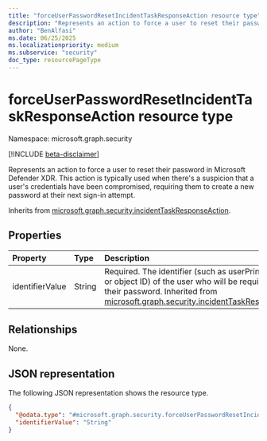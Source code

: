 ```yaml
---
title: "forceUserPasswordResetIncidentTaskResponseAction resource type"
description: "Represents an action to force a user to reset their password in Microsoft Defender XDR."
author: "BenAlfasi"
ms.date: 06/25/2025
ms.localizationpriority: medium
ms.subservice: "security"
doc_type: resourcePageType
---
```


# forceUserPasswordResetIncidentTaskResponseAction resource type

Namespace: microsoft.graph.security

[!INCLUDE [beta-disclaimer](../../includes/beta-disclaimer.md)]

Represents an action to force a user to reset their password in Microsoft Defender XDR. This action is typically used when there's a suspicion that a user's credentials have been compromised, requiring them to create a new password at their next sign-in attempt.

Inherits from [microsoft.graph.security.incidentTaskResponseAction](../resources/security-incidenttaskresponseaction.md).

## Properties
|Property|Type|Description|
|:---|:---|:---|
|identifierValue|String|Required. The identifier (such as userPrincipalName or object ID) of the user who will be required to reset their password. Inherited from [microsoft.graph.security.incidentTaskResponseAction](../resources/security-incidenttaskresponseaction.md).|

## Relationships
None.

## JSON representation
The following JSON representation shows the resource type.
<!-- {
  "blockType": "resource",
  "@odata.type": "microsoft.graph.security.forceUserPasswordResetIncidentTaskResponseAction"
}
-->
``` json
{
  "@odata.type": "#microsoft.graph.security.forceUserPasswordResetIncidentTaskResponseAction",
  "identifierValue": "String"
}
```

<!--
{
  "type": "#page.annotation",
  "namespace": "microsoft.graph.security"
}
-->
